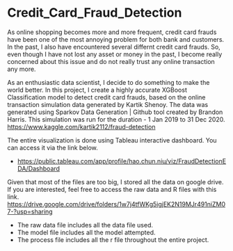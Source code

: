 # Credit_Card_Fraud_Detection
As online shopping becomes more and more frequent, credit card frauds have been one of the most annoying problem for both bank and customers. In the past, I also have encountered several differnt credit card frauds. So, even though I have not lost any asset or money in the past, I become really concerned about this issue and do not really trust any online transaction any more.

As an enthusiastic data scientist, I decide to do something to make the world better. In this project, I create a highly accurate XGBoost Classification model to detect credit card frauds, based on the online transaction simulation data generated by Kartik Shenoy. The data was generated using Sparkov Data Generation | Github tool created by Brandon Harris. This simulation was run for the duration - 1 Jan 2019 to 31 Dec 2020. https://www.kaggle.com/kartik2112/fraud-detection

The entire visualization is done using Tableau interactive dashboard. You can access it via the link below.
* https://public.tableau.com/app/profile/hao.chun.niu/viz/FraudDetectionEDA/Dashboard

Given that most of the files are too big, I stored all the data on google drive. If you are interested, feel free to access the raw data and R files with this link.
https://drive.google.com/drive/folders/1w7j4tfWKg5igjEK2N19MJr491niZM07-?usp=sharing

* The raw data file includes all the data file used.
* The model file includes all the model attempted.
* The process file includes all the r file throughout the entire project.
